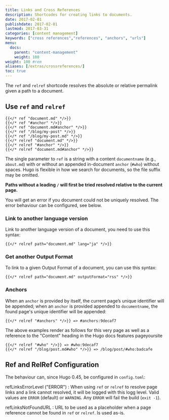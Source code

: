 ```yaml
---
title: Links and Cross References
description: Shortcodes for creating links to documents.
date: 2017-02-01
publishdate: 2017-02-01
lastmod: 2017-03-31
categories: [content management]
keywords: ["cross references","references", "anchors", "urls"]
menu:
  docs:
    parent: "content-management"
    weight: 100
weight: 100	#rem
aliases: [/extras/crossreferences/]
toc: true
---
```



The `ref` and `relref` shortcode resolves the absolute or relative permalink given a path to a document.

## Use `ref` and `relref`

```go-html-template
{{</* ref "document.md" */>}}
{{</* ref "#anchor" */>}}
{{</* ref "document.md#anchor" */>}}
{{</* ref "/blog/my-post" */>}}
{{</* ref "/blog/my-post.md" */>}}
{{</* relref "document.md" */>}}
{{</* relref "#anchor" */>}}
{{</* relref "document.md#anchor" */>}}
```

The single parameter to `ref` is a string with a content `documentname` (e.g., `about.md`) with or without an appended in-document `anchor` (`#who`) without spaces. Hugo is flexible in how we search for documents, so the file suffix may be omitted.

**Paths without a leading `/` will first  be tried resolved relative to the current page.**

You will get an error if you document could not be uniquely resolved. The error behaviour can be configured, see below.

### Link to another language version

Link to another language version of a document, you need to use this syntax:

```go-html-template
{{</* relref path="document.md" lang="ja" */>}}
```

### Get another Output Format

To link to a given Output Format of a document, you can use this syntax:

```go-html-template
{{</* relref path="document.md" outputFormat="rss" */>}}
```

### Anchors

When an `anchor` is provided by itself, the current page’s unique identifier will be appended; when an `anchor` is provided appended to `documentname`, the found page's unique identifier will be appended:

```go-html-template
{{</* relref "#anchors" */>}} => #anchors:9decaf7
```

The above examples render as follows for this very page as well as a reference to the "Content" heading in the Hugo docs features pageyoursite

```go-html-template
{{</* relref "#who" */>}} => #who:9decaf7
{{</* relref "/blog/post.md#who" */>}} => /blog/post/#who:badcafe
```

## Ref and RelRef Configuration

The behaviour can, since Hugo 0.45, be configured in `config.toml`:

refLinksErrorLevel ("ERROR") 
: When using `ref` or `relref` to resolve page links and a link cannot resolved, it will be logged with this logg level. Valid values are `ERROR` (default) or `WARNING`. Any `ERROR` will fail the build (`exit -1`).

refLinksNotFoundURL
: URL to be used as a placeholder when a page reference cannot be found in `ref` or `relref`. Is used as-is.


[lists]: /templates/lists/
[output formats]: /templates/output-formats/
[shortcode]: /content-management/shortcodes/
[bfext]: /content-management/formats/#blackfriday-extensions
